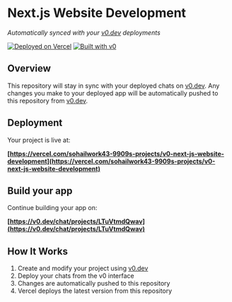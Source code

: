 # Next.js Website Development

*Automatically synced with your [v0.dev](https://v0.dev) deployments*

[![Deployed on Vercel](https://img.shields.io/badge/Deployed%20on-Vercel-black?style=for-the-badge&logo=vercel)](https://vercel.com/sohailwork43-9909s-projects/v0-next-js-website-development)
[![Built with v0](https://img.shields.io/badge/Built%20with-v0.dev-black?style=for-the-badge)](https://v0.dev/chat/projects/LTuVtmdQwav)

## Overview

This repository will stay in sync with your deployed chats on [v0.dev](https://v0.dev).
Any changes you make to your deployed app will be automatically pushed to this repository from [v0.dev](https://v0.dev).

## Deployment

Your project is live at:

**[https://vercel.com/sohailwork43-9909s-projects/v0-next-js-website-development](https://vercel.com/sohailwork43-9909s-projects/v0-next-js-website-development)**

## Build your app

Continue building your app on:

**[https://v0.dev/chat/projects/LTuVtmdQwav](https://v0.dev/chat/projects/LTuVtmdQwav)**

## How It Works

1. Create and modify your project using [v0.dev](https://v0.dev)
2. Deploy your chats from the v0 interface
3. Changes are automatically pushed to this repository
4. Vercel deploys the latest version from this repository